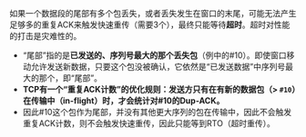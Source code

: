 如果一个数据段的尾部有多个包丢失，或者丢失发生在窗口的末尾，可能无法产生足够多的重复ACK来触发快速重传（需要3个），最终只能等待**超时**。超时对性能的打击是灾难性的。
- “尾部”指的是**已发送的、序列号最大的那个丢失包**​（例中的#10）。即使窗口移动允许发送新数据，只要这个包没被确认，它依然是“已发送数据”中序列号最大的那个，即“尾部”。
- **TCP有一个“重复ACK计数”的优化规则：发送方只有在有新的数据包（> `#10`）在传输中（in-flight）时，才会统计对#10的Dup-ACK。​**
- 因此#10这个包作为尾部，并没有其他更大序列的包在传输中，因此不会触发重复ACK计数，则不会触发快速重传，因此只能等到RTO（超时重传）。